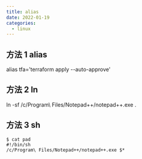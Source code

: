 ```yaml
---
title: alias
date: 2022-01-19
categories:
  - linux
---
```



## 方法 1 alias
alias tfa='terraform apply --auto-approve'

## 方法 2 ln
ln -sf /c/Program\ Files/Notepad++/notepad++.exe .

## 方法 3 sh
```shell
$ cat pad
#!/bin/sh
/c/Program\ Files/Notepad++/notepad++.exe $*
```
